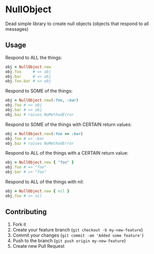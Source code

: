 # NullObject

Dead simple library to create null objects (objects that respond to all
messages)

## Usage

Respond to ALL the things:

```ruby
obj = NullObject.new
obj.foo     # => obj
obj.bar     # => obj
obj.foo.bar # => obj
```

Respond to SOME of the things:

```ruby
obj = NullObject.new(:foo, :bar)
obj.foo # => obj
obj.bar # => obj
obj.baz # raises NoMethodError
```

Respond to SOME of the things with CERTAIN return values:

```ruby
obj = NullObject.new(:foo => :bar)
obj.foo # => :bar
obj.baz # raises NoMethodError
```

Respond to ALL of the things with a CERTAIN return value:

```ruby
obj = NullObject.new { "foo" }
obj.foo # => "foo"
obj.bar # => "foo"
```

Respond to ALL of the things with nil:

```ruby
obj = NullObject.new { nil }
obj.foo # => nil
```

## Contributing

1. Fork it
2. Create your feature branch (`git checkout -b my-new-feature`)
3. Commit your changes (`git commit -am 'Added some feature'`)
4. Push to the branch (`git push origin my-new-feature`)
5. Create new Pull Request
